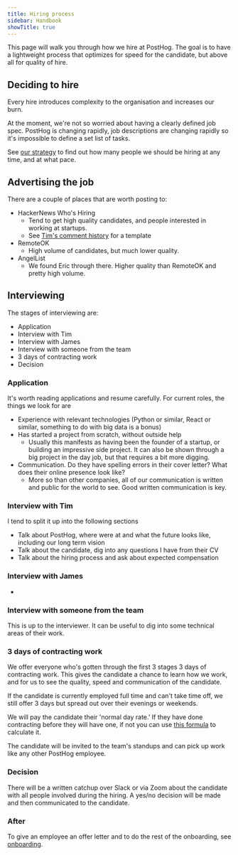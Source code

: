 ```yaml
---
title: Hiring process
sidebar: Handbook
showTitle: true
---
```


This page will walk you through how we hire at PostHog. The goal is to have a lightweight process that optimizes for speed for the candidate, but above all for quality of hire.


## Deciding to hire

Every hire introduces complexity to the organisation and increases our burn.

At the moment, we're not so worried about having a clearly defined job spec. PostHog is changing rapidly, job descriptions are changing rapidly so it's impossible to define a set list of tasks.

See [our strategy](/handbook/strategy/strategy) to find out how many people we should be hiring at any time, and at what pace.

## Advertising the job

There are a couple of places that are worth posting to:

- HackerNews Who's Hiring
  - Tend to get high quality candidates, and people interested in working at startups. 
  - See [Tim's comment history](https://news.ycombinator.com/threads?id=timgl) for a template
- RemoteOK
  - High volume of candidates, but much lower quality.
- AngelList
  - We found Eric through there. Higher quality than RemoteOK and pretty high volume.

## Interviewing

The stages of interviewing are:

- Application
- Interview with Tim
- Interview with James
- Interview with someone from the team
- 3 days of contracting work
- Decision

### Application

It's worth reading applications and resume carefully. For current roles, the things we look for are

- Experience with relevant technologies (Python or similar, React or similar, something to do with big data is a bonus)
- Has started a project from scratch, without outside help
  - Usually this manifests as having been the founder of a startup, or building an impressive side project. It can also be shown through a big project in the day job, but that requires a bit more digging.
- Communication. Do they have spelling errors in their cover letter? What does their online presence look like?
  - More so than other companies, all of our communication is written and public for the world to see. Good written communication is key.

### Interview with Tim

I tend to split it up into the following sections
- Talk about PostHog, where were at and what the future looks like, including our long term vision
- Talk about the candidate, dig into any questions I have from their CV
- Talk about the hiring process and ask about expected compensation

### Interview with James

-

### Interview with someone from the team

This is up to the interviewer. It can be useful to dig into some technical areas of their work.

### 3 days of contracting work

We offer everyone who's gotten through the first 3 stages 3 days of contracting work. This gives the candidate a chance to learn how we work, and for us to see the quality, speed and communication of the candidate.

If the candidate is currently employed full time and can't take time off, we still offer 3 days but spread out over their evenings or weekends.

We will pay the candidate their 'normal day rate.' If they have done contracting before they will have one, if not you can use [this formula](https://www.ellwoodatfield.com/event/how-to-calculate-out-your-day-rate/) to calculate it.

The candidate will be invited to the team's standups and can pick up work like any other PostHog employee.

### Decision

There will be a written catchup over Slack or via Zoom about the candidate with all people involved during the hiring. A yes/no decision will be made and then communicated to the candidate. 

### After

To give an employee an offer letter and to do the rest of the onboarding, see [onboarding](/handbook/people/onboarding).
